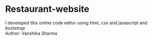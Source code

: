 # Restaurant-website
I developed this online code editor using html, css and javascript and bootstrap
<br>
Author: Vanshika Sharma
